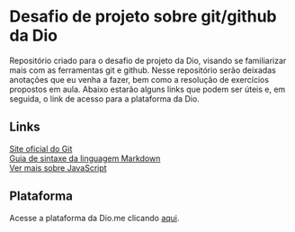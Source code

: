 # Desafio de projeto sobre git/github da Dio

Repositório criado para o desafio de projeto da Dio, visando se familiarizar mais com as ferramentas git e github.
Nesse repositório serão deixadas anotações que eu venha a fazer, bem como a resolução de exercícios propostos em aula. Abaixo estarão alguns links que podem ser úteis e, em seguida, o link de acesso para a plataforma da Dio.



## Links

[Site oficial do Git](https://git-scm.com/)<br>
[Guia de sintaxe da linguagem Markdown](https://www.markdownguide.org/basic-syntax/)<br>
[Ver mais sobre JavaScript](https://developer.mozilla.org/en-US/docs/Web/JavaScript)



## Plataforma

Acesse a plataforma da Dio.me clicando [aqui](https://www.dio.me/).

